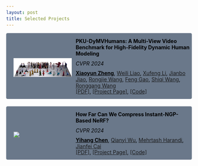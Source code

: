 ```yaml
---
layout: post
title: Selected Projects
---
```


<div style="margin-bottom: 20px;">

  <div style="display: flex; align-items: center; background-color: rgb(106, 120, 138); color: black; border-radius: 4px; overflow: hidden;">
    <div style="flex: 1;">
      <img src="/paper_dym_teaser.png" style="max-height: 105pt; margin-top: 12px; margin-left: 20px;">
    </div>
    <div style="flex: 2; padding-left: 1px; padding-top: 12px; padding-bottom: 13px; margin-left: 30px;">
      <p style="margin: 1px 0;"><b>PKU-DyMVHumans: A Multi-View Video Benchmark for High-Fidelity Dynamic Human Modeling</b></p>
      <p style="margin: 10px 0;"><em>CVPR 2024</em></p>
      <p style="margin: -1px 0;"><span style="font-weight: bold;"><u>Xiaoyun Zheng</u></span>, <a href="https://github.com/leviome" target="_blank">Weili Liao</a>, <a href="" target="_blank">Xufeng Li</a>, <a href="https://jianbojiao.com" target="_blank">Jianbo Jiao</a>, <a href="https://github.com/rongjiewang" target="_blank">Rongjie Wang</a>, <a href="https://www.art.pku.edu.cn/szdw/qzjs/cysjyysglx/gf/index.htm" target="_blank">Feng Gao</a>, <a href="[https://jianbojiao.com](https://www.cs.cityu.edu.hk/~shiqwang)" target="_blank">Shiqi Wang</a>, <a href="https://www.ece.pku.edu.cn/info/1046/2147.htm" target="_blank">Ronggang Wang</a></p>
      <p style="margin: -1px 0;"><a href="https://arxiv.org/abs/2403.16080" target="_blank">[PDF]</a>, <a href="https://pku-dymvhumans.github.io/" target="_blank">[Project Page]</a>, <a href="https://github.com/zhengxyun/PKU-DyMVHumans" target="_blank">[Code]</a></p>
    </div>
  </div>

</div>


<div style="margin-bottom: 20px;">
  <div style="display: flex; align-items: center; background-color: rgb(106, 120, 138); color: black; border-radius: 4px; overflow: hidden;">
    <div style="flex: 1;">
      <img src="/paper_cnc_teaser.png" style="max-height: 105pt; margin-top: 12px; margin-left: 20px;">
    </div>
    <div style="flex: 2; padding-left: 1px; padding-top: 12px; padding-bottom: 13px; margin-left: 30px;">
      <p style="margin: 1px 0;"><b>How Far Can We Compress Instant-NGP-Based NeRF?</b></p>
      <p style="margin: 10px 0;"><em>CVPR 2024</em></p>
      <p style="margin: -1px 0;"><span style="font-weight: bold;"><u>Yihang Chen</u></span>, <a href="https://qianyiwu.github.io" target="_blank">Qianyi Wu</a>, <a href="https://sites.google.com/site/mehrtashharandi/" target="_blank">Mehrtash Harandi</a>, <a href="http://jianfei-cai.github.io" target="_blank">Jianfei Cai</a></p>
      <p style="margin: -1px 0;"><a href="https://yihangchen-ee.github.io/" target="_blank">[PDF]</a>, <a href="https://yihangchen-ee.github.io/project_cnc/" target="_blank">[Project Page]</a>, <a href="https://github.com/yihangchen-ee/cnc/" target="_blank">[Code]</a></p>
    </div>
  </div>

</div>




